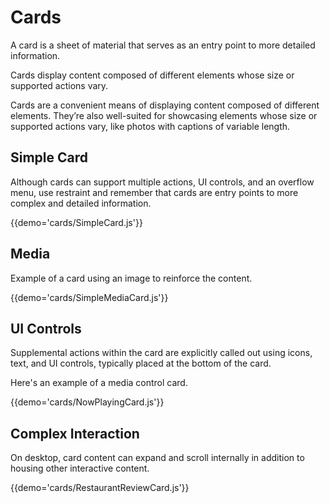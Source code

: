 # Cards

A card is a sheet of material that serves as an entry point to more detailed information.

Cards display content composed of different elements whose size or supported actions vary.

Cards are a convenient means of displaying content composed of different elements. They’re also well-suited for showcasing elements whose size or supported actions vary, like photos with captions of variable length.

## Simple Card

Although cards can support multiple actions, UI controls, and an overflow menu, use restraint and remember that cards are entry points to more complex and detailed information.

{{demo='cards/SimpleCard.js'}}

## Media

Example of a card using an image to reinforce the content.

{{demo='cards/SimpleMediaCard.js'}}

## UI Controls

Supplemental actions within the card are explicitly called out using icons, text, and UI controls, typically placed at the bottom of the card.

Here's an example of a media control card.

{{demo='cards/NowPlayingCard.js'}}

## Complex Interaction

On desktop, card content can expand and scroll internally in addition to housing other interactive content.

{{demo='cards/RestaurantReviewCard.js'}}

